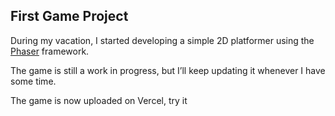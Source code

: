 ## First Game Project
During my vacation, I started developing a simple 2D platformer using the <a href="https://phaser.io/">Phaser</a> framework.

The game is still a work in progress, but I’ll keep updating it whenever I have some time.

The game is now uploaded on Vercel, try it
